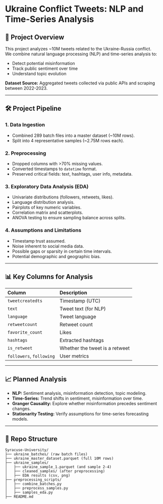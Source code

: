 # Ukraine Conflict Tweets: NLP and Time-Series Analysis

## 📄 Project Overview

This project analyzes ~10M tweets related to the Ukraine-Russia conflict. 
We combine natural language processing (NLP) and time-series analysis to:
- Detect potential misinformation
- Track public sentiment over time
- Understand topic evolution

**Dataset Source:** Aggregated tweets collected via public APIs and scraping between 2022-2023.

---

## 🛠 Project Pipeline

### 1. Data Ingestion
- Combined 289 batch files into a master dataset (~10M rows).
- Split into 4 representative samples (~2.75M rows each).

### 2. Preprocessing
- Dropped columns with >70% missing values.
- Converted timestamps to `datetime` format.
- Preserved critical fields: text, hashtags, user info, metadata.

### 3. Exploratory Data Analysis (EDA)
- Univariate distributions (followers, retweets, likes).
- Language distribution analysis.
- Pairplots of key numeric variables.
- Correlation matrix and scatterplots.
- ANOVA testing to ensure sampling balance across splits.

### 4. Assumptions and Limitations
- Timestamp trust assumed.
- Noise inherent to social media data.
- Possible gaps or sparsity in certain time intervals.
- Potential demographic and geographic bias.

---

## 📊 Key Columns for Analysis

| Column | Description |
|:---|:---|
| `tweetcreatedts` | Timestamp (UTC) |
| `text` | Tweet text (for NLP) |
| `language` | Tweet language |
| `retweetcount` | Retweet count |
| `favorite_count` | Likes |
| `hashtags` | Extracted hashtags |
| `is_retweet` | Whether the tweet is a retweet |
| `followers`, `following` | User metrics |

---

## 📈 Planned Analysis

- **NLP:** Sentiment analysis, misinformation detection, topic modeling.
- **Time-Series:** Trend shifts in sentiment, misinformation over time.
- **Granger Causality:** Explore whether misinformation precedes sentiment changes.
- **Stationarity Testing:** Verify assumptions for time-series forecasting models.

---

## 📂 Repo Structure

```plaintext
Syracuse-University/
├── ukraine_batches/ (raw batch files)
├── ukraine_master_dataset.parquet (full 10M rows)
├── ukraine_samples/
│   ├── ukraine_sample_1.parquet (and sample 2-4)
│   ├── cleaned_samples/ (after preprocessing)
│   ├── EDA results (csv, png)
├── preprocessing_scripts/
│   ├── combine_batches.py
│   ├── preprocess_samples.py
│   ├── samples_eda.py
├── README.md
